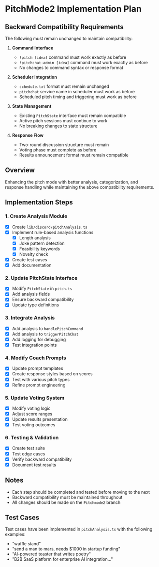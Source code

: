 # PitchMode2 Implementation Plan

## Backward Compatibility Requirements
The following must remain unchanged to maintain compatibility:

1. **Command Interface**
   - `!pitch [idea]` command must work exactly as before
   - `!pitchchat-admin [idea]` command must work exactly as before
   - No changes to command syntax or response format

2. **Scheduler Integration**
   - `schedule.txt` format must remain unchanged
   - `pitchchat` service name in scheduler must work as before
   - Scheduled pitch timing and triggering must work as before

3. **State Management**
   - Existing `PitchState` interface must remain compatible
   - Active pitch sessions must continue to work
   - No breaking changes to state structure

4. **Response Flow**
   - Two-round discussion structure must remain
   - Voting phase must complete as before
   - Results announcement format must remain compatible

## Overview
Enhancing the pitch mode with better analysis, categorization, and response handling while maintaining the above compatibility requirements.

## Implementation Steps

### 1. Create Analysis Module
- [x] Create `lib/discord/pitchAnalysis.ts`
- [x] Implement rule-based analysis functions
  - [x] Length analysis
  - [x] Joke pattern detection
  - [x] Feasibility keywords
  - [x] Novelty check
- [x] Create test cases
- [x] Add documentation

### 2. Update PitchState Interface
- [x] Modify `PitchState` in `pitch.ts`
- [x] Add analysis fields
- [x] Ensure backward compatibility
- [x] Update type definitions

### 3. Integrate Analysis
- [x] Add analysis to `handlePitchCommand`
- [x] Add analysis to `triggerPitchChat`
- [x] Add logging for debugging
- [x] Test integration points

### 4. Modify Coach Prompts
- [x] Update prompt templates
- [x] Create response styles based on scores
- [x] Test with various pitch types
- [x] Refine prompt engineering

### 5. Update Voting System
- [x] Modify voting logic
- [x] Adjust score ranges
- [x] Update results presentation
- [x] Test voting outcomes

### 6. Testing & Validation
- [x] Create test suite
- [x] Test edge cases
- [x] Verify backward compatibility
- [x] Document test results

## Notes
- Each step should be completed and tested before moving to the next
- Backward compatibility must be maintained throughout
- All changes should be made on the `Pitchmode2` branch

## Test Cases
Test cases have been implemented in `pitchAnalysis.ts` with the following examples:
- "waffle stand"
- "send a man to mars, needs $1000 in startup funding"
- "AI-powered toaster that writes poetry"
- "B2B SaaS platform for enterprise AI integration..." 